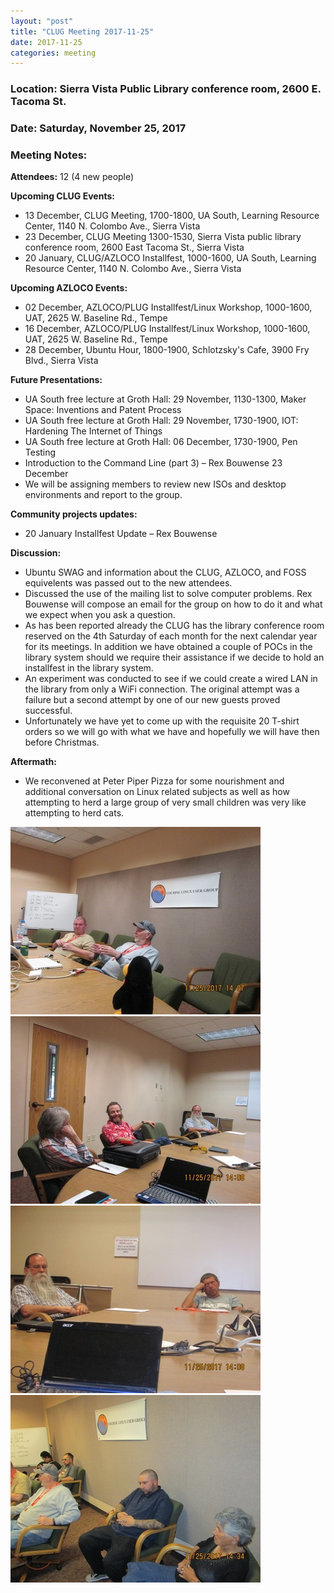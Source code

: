 ```yaml
---
layout: "post"
title: "CLUG Meeting 2017-11-25"
date: 2017-11-25
categories: meeting
---
```


### Location: Sierra Vista Public Library conference room, 2600 E. Tacoma St.

### Date: Saturday, November 25, 2017

### Meeting Notes:

**Attendees:** 12 (4 new people)

**Upcoming CLUG Events:**

 * 13 December, CLUG Meeting, 1700-1800, UA South, Learning Resource Center, 1140 N. Colombo Ave., Sierra Vista
 * 23 December, CLUG Meeting 1300-1530, Sierra Vista public library conference room, 2600 East Tacoma St., Sierra Vista
 * 20 January, CLUG/AZLOCO Installfest, 1000-1600, UA South, Learning Resource Center, 1140 N. Colombo Ave., Sierra Vista
 
**Upcoming AZLOCO Events:**

 * 02 December,  AZLOCO/PLUG Installfest/Linux Workshop, 1000-1600, UAT, 2625 W. Baseline Rd., Tempe
 * 16 December,  AZLOCO/PLUG Installfest/Linux Workshop, 1000-1600, UAT, 2625 W. Baseline Rd., Tempe
 * 28 December, Ubuntu Hour, 1800-1900, Schlotzsky's Cafe, 3900 Fry Blvd., Sierra Vista
 
**Future Presentations:**

 * UA South free lecture at Groth Hall: 29 November, 1130-1300, Maker Space:  Inventions and Patent Process
 * UA South free lecture at Groth Hall:  29 November, 1730-1900, IOT:  Hardening The Internet of Things
 * UA South free lecture at Groth Hall:  06 December, 1730-1900, Pen Testing 
 * Introduction to the Command Line (part 3) – Rex Bouwense 23 December
 * We will be assigning members to review new ISOs and desktop environments and report to the group.

**Community projects updates:**

 * 20 January Installfest Update – Rex Bouwense
 
**Discussion:**

 * Ubuntu SWAG and information about the CLUG, AZLOCO, and FOSS equivelents was passed out to the new attendees. 
 * Discussed the use of the mailing list to solve computer problems.  Rex Bouwense will compose an email for the group on how to do it and what we expect when you ask a question.
 * As has been reported already the CLUG has the library conference room reserved on the  4th Saturday of each month for the next calendar year for its meetings.  In addition we have obtained a couple of POCs in the library system should we require their assistance if we decide to hold an installfest in the library system.
 * An experiment was conducted to see if we could create a wired LAN in the library from only a WiFi connection.  The original attempt was a failure but a second attempt by one of our new guests proved successful.
 * Unfortunately we have yet to come up with the requisite 20 T-shirt orders so we will go with what we have and hopefully we will have then before Christmas.

**Aftermath:**
 * We reconvened at Peter Piper Pizza for some nourishment and additional conversation on Linux related subjects as well as how attempting to herd a large group of very small children was very like attempting to herd cats.
 
![alt text](https://raw.githubusercontent.com/CochiseLinuxUsersGroup/CochiseLinuxUsersGroup.github.io/master/images/CLUG_mtg_2017-11-25_1-400x400.JPG)
![alt text](https://raw.githubusercontent.com/CochiseLinuxUsersGroup/CochiseLinuxUsersGroup.github.io/master/images/CLUG_mtg_2017-11-25_2-400x400.JPG) 
![alt text](https://raw.githubusercontent.com/CochiseLinuxUsersGroup/CochiseLinuxUsersGroup.github.io/master/images/CLUG_mtg_2017-11-25_3-400x400.JPG) 
![alt text](https://raw.githubusercontent.com/CochiseLinuxUsersGroup/CochiseLinuxUsersGroup.github.io/master/images/CLUG_mtg_2017-11-25_4-400x400.JPG) 
